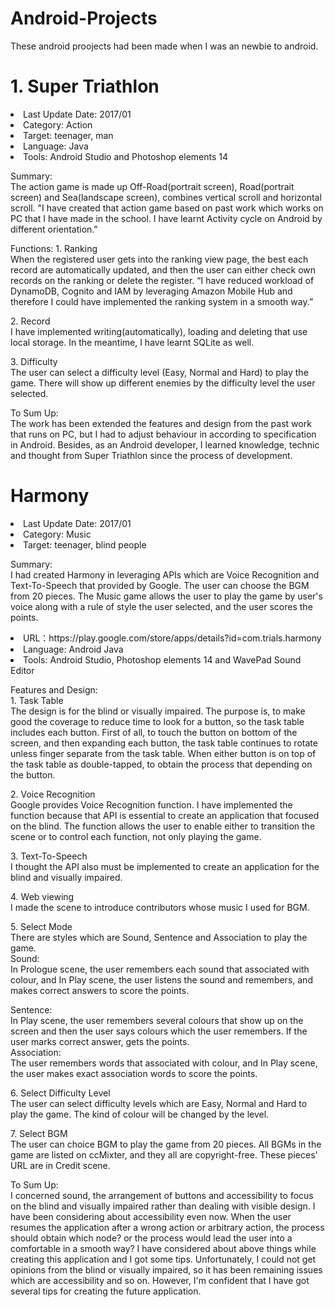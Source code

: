 # Android-Projects
These android proojects had been made when I was an newbie to android.


<h1>1. Super Triathlon</h1>
<li>Last Update Date: 2017/01</li>
<li>Category: Action</li>
<li>Target: teenager, man</li>
<li>Language: Java</li>
<li>Tools:  Android Studio and Photoshop elements 14</li>
<p>Summary:<br>
 The action game is made up Off-Road(portrait screen), Road(portrait screen) and 
 Sea(landscape screen), combines vertical scroll and horizontal scroll.
 "I have created that action game based on past work which works on PC that I have made 
 in the school.
 I have learnt Activity cycle on Android by different orientation."
</p>

<p>Functions:
 1. Ranking<br>
 When the registered user gets into the ranking view page, the best each record are automatically      
 updated, and then the user can either check own records on the ranking or delete the register.
 “I have reduced workload of DynamoDB, Cognito and IAM by leveraging Amazon Mobile Hub
 and therefore I could have implemented the ranking system in a smooth way.”
 </p>
<p>2. Record<br>
 I have implemented writing(automatically), loading and deleting that use local storage.
 In the meantime, I have learnt SQLite as well.
</p>
<p>
3. Difficulty<br>
 The user can select a difficulty level (Easy, Normal and Hard) to play the game.
 There will show up different enemies by the difficulty level the user selected.
</p>
<p>
To Sum Up:<br>
 The work has been extended the features and design from the past work that runs on PC, 
 but I had to adjust behaviour in according to specification in Android.
 Besides, as an Android developer, I learned knowledge, technic and thought from Super Triathlon  
 since the process of development.
</p>



<h1>Harmony</h1>
<li>Last Update Date: 2017/01</li>
<li>Category: Music</li>
<li>Target: teenager, blind people</li>
<p>Summary:<br>
 I had created Harmony in leveraging APIs which are Voice Recognition and Text-To-Speech that  
 provided by Google.
 The user can choose the BGM from 20 pieces.
 The Music game allows the user to play the game by user's voice along with a rule of style the user   
 selected, and the user scores the points.
</p>
<li>URL：https://play.google.com/store/apps/details?id=com.trials.harmony</li>
<li>Language:  Android Java</li>
<li>Tools:  Android Studio, Photoshop elements 14 and WavePad Sound Editor</li>
<p>Features and Design:<br>
 1. Task Table<br>
  The design is for the blind or visually impaired.
  The purpose is, to make good the coverage to reduce time to look for a button, so the task table   
  includes each button.
  First of all, to touch the button on bottom of the screen, and then expanding each button, 
  the task table continues to rotate unless finger separate from the task table.
  When either button is on top of the task table as double-tapped, to obtain the process that depending   
  on the button.
</p>
<p>
2. Voice Recognition<br>
  Google provides Voice Recognition function.
  I have implemented the function because that API is essential to create an application that focused 
  on the blind.
  The function allows the user to enable either to transition the scene or to control each function, 
  not only playing the game.
</p>
<p>
3. Text-To-Speech<br>
  I thought the API also must be implemented to create an application for the blind and 
  visually impaired.
</p>
<p>
4. Web viewing<br>
  I made the scene to introduce contributors whose music I used for BGM.
</p>
<p>
5. Select Mode<br>
  There are styles which are Sound, Sentence and Association to play the game.<br>
  Sound:<br>
    In Prologue scene, the user remembers each sound that associated with colour, and In Play  
    scene, the user listens the sound and remembers, and makes correct answers to score the points.
</p>
<p>
Sentence:<br>
    In Play scene, the user remembers several colours that show up on the screen and then the user says 
    colours which the user remembers.
    If the user marks correct answer, gets the points.<br>
  Association:<br>
    The user remembers words that associated with colour, and In Play scene, the user makes exact  
    association words to score the points.
</p>
<p>6. Select Difficulty Level<br>
  The user can select difficulty levels which are Easy, Normal and Hard to play the game.
  The kind of colour will be changed by the level.<br>
</p>
<p>
7. Select BGM<br>
  The user can choice BGM to play the game from 20 pieces.
  All BGMs in the game are listed on ccMixter, and they all are copyright-free.
  These pieces' URL are in Credit scene.
</p>
<p>
To Sum Up:<br>
  I concerned sound, the arrangement of buttons and accessibility to focus on the blind and visually   
  impaired rather than dealing with visible design.
  I have been considering about accessibility even now.
  When the user resumes the application after a wrong action or arbitrary action, the process should   
  obtain which node? or the process would lead the user into a comfortable in a smooth way?
  I have considered about above things while creating this application and I got some tips.
  Unfortunately, I could not get opinions from the blind or visually impaired, so it has been remaining  
  issues which are accessibility and so on.
  However, I'm confident that I have got several tips for creating the future application.
</p>
